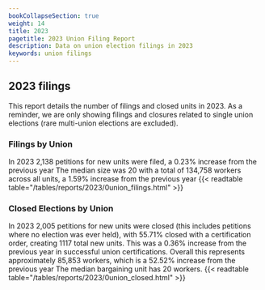 ```yaml
---
bookCollapseSection: true
weight: 14
title: 2023
pagetitle: 2023 Union Filing Report
description: Data on union election filings in 2023
keywords: union filings
---
```


## 2023 filings

This report details the number of filings and closed units in 2023. As a reminder, we are only showing filings and closures related to single union elections (rare multi-union elections are excluded).

### Filings by Union
In 2023 2,138 petitions for new units were filed, a 0.23% increase from the previous year The median size was 20 with a total of 134,758 workers across all units, a 1.59% increase from the previous year
{{< readtable table="/tables/reports/2023/0union_filings.html" >}}

### Closed Elections by Union
In 2023 2,005 petitions for new units were closed (this includes petitions where no election was ever held), with 55.71% closed with a certification order, creating 1117 total new units. This was a 0.36% increase from the previous year in successful union certifications. Overall this represents approximately 85,853 workers, which is a 52.52% increase from the previous year The median bargaining unit has 20 workers.
{{< readtable table="/tables/reports/2023/0union_closed.html" >}}
